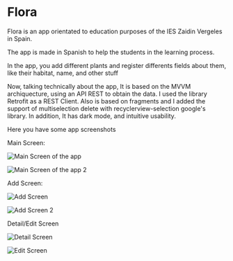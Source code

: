 # Flora

Flora is an app orientated to education purposes of the IES Zaidin Vergeles in Spain. 

The app is made in Spanish to help the students in the learning process.

In the app, you add different plants and register differents fields about them, like their habitat, name, and other stuff

Now, talking technically about the app, It is based on the MVVM archiquecture, using an API REST to obtain the data. I used the library Retrofit as a REST Client.
Also is based on fragments and I added the support of multiselection delete with recyclerview-selection google's library. In addition, It has dark mode, and intuitive usability.

Here you have some app screenshots

Main Screen:

![Main Screen of the app](screenshot/screenshot_recycler.png?raw=true)

![Main Screen of the app 2](screenshot/screenshot_recycler2.png?raw=true)

Add Screen:

![Add Screen](screenshot/screenshot_add.png?raw=true)

![Add Screen 2](screenshot/screenshot_add2png.png?raw=true)

Detail/Edit Screen

![Detail Screen](screenshot/screenshot_detail.png?raw=true)

![Edit Screen](screenshot/screenshot_edit.png?raw=true)
